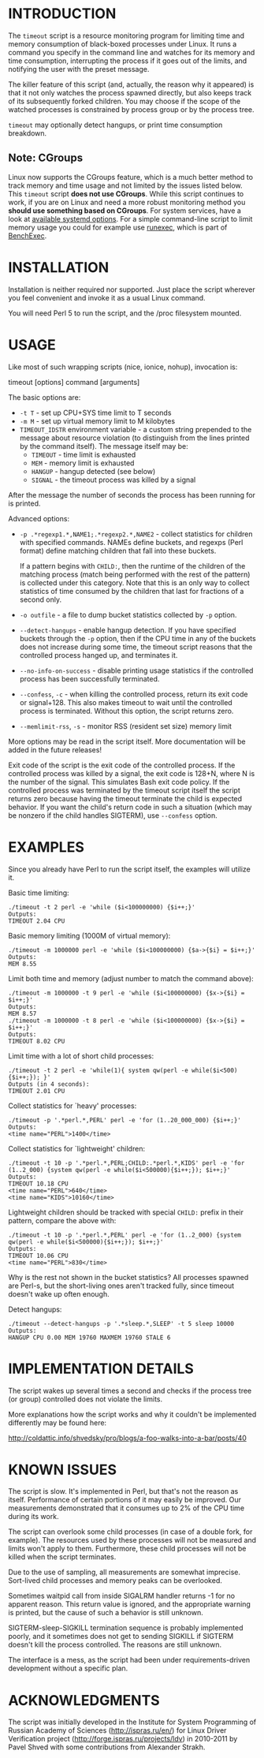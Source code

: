 
INTRODUCTION
============

The `timeout` script is a resource monitoring program for limiting time and
memory consumption of black-boxed processes under Linux.  It runs a command
you specify in the command line and watches for its memory and time
consumption, interrupting the process if it goes out of the limits, and
notifying the user with the preset message.

The killer feature of this script (and, actually, the reason why it appeared)
is that it not only watches the process spawned directly, but also keeps track
of its subsequently forked children.  You may choose if the scope of the
watched processes is constrained by process group or by the process tree.

`timeout` may optionally detect hangups, or print time consumption breakdown.


## Note: CGroups

Linux now supports the CGroups feature, which is a much better method to track
memory and time usage and not limited by the issues listed below. This `timeout`
script **does not use CGroups**. While this script continues to work, if
you are on Linux and need a more robust monitoring method you **should use something
based on CGroups**. For system services, have a look at [available systemd
options](https://www.freedesktop.org/software/systemd/man/systemd.resource-control.html).
For a simple command-line script to limit memory usage you could for example
use [runexec](https://github.com/sosy-lab/benchexec/blob/master/doc/runexec.md),
which is part of [BenchExec](https://github.com/sosy-lab/benchexec).


INSTALLATION
============

Installation is neither required nor supported.  Just place the script
wherever you feel convenient and invoke it as a usual Linux command.

You will need Perl 5 to run the script, and the /proc filesystem mounted.


USAGE
=====

Like most of such wrapping scripts (nice, ionice, nohup), invocation is:

  timeout [options] command [arguments]

The basic options are:

* `-t T` - set up CPU+SYS time limit to T seconds
* `-m M` - set up virtual memory limit to M kilobytes
* `TIMEOUT_IDSTR` environment variable - a custom string prepended to the
  message about resource violation (to distinguish from the lines printed by
  the command itself).  The message itself may be:
  - `TIMEOUT` - time limit is exhausted
  - `MEM` - memory limit is exhausted
  - `HANGUP` - hangup detected (see below)
  - `SIGNAL` - the timeout process was killed by a signal

 After the message the number of seconds the process has been running for is
 printed.


Advanced options:

* `-p .*regexp1.*,NAME1;.*regexp2.*,NAME2` - collect statistics for children
  with specified commands.  NAMEs define buckets, and regexps (Perl format)
  define matching children that fall into these buckets.

  If a pattern begins with `CHILD:`, then the runtime of the children of the
  matching process (match being performed with the rest of the pattern) is
  collected under this category.  Note that this is an only way to collect
  statistics of time consumed by the children that last for fractions of a
  second only.

* `-o outfile` - a file to dump bucket statistics collected by `-p` option.

* `--detect-hangups` - enable hangup detection.  If you have specified
  buckets through the `-p` option, then if the CPU time in any of the buckets
  does not increase during some time, the timeout script reasons that the
  controlled process hanged up, and terminates it.

* `--no-info-on-success` - disable printing usage statistics if the
  controlled process has been successfully terminated.

* `--confess`, `-c` - when killing the controlled process, return its exit
  code or signal+128.  This also makes timeout to wait until the controlled
  process is terminated.  Without this option, the script returns zero.

* `--memlimit-rss`, `-s` - monitor RSS (resident set size) memory limit

More options may be read in the script itself.  More documentation will be
added in the future releases!

Exit code of the script is the exit code of the controlled process.  If the
controlled process was killed by a signal, the exit code is 128+N, where N is
the number of the signal.  This simulates Bash exit code policy.  If the
controlled process was terminated by the timeout script itself the script
returns zero because having the timeout terminate the child is expected
behavior.  If you want the child's return code in such a situation (which may
be nonzero if the child handles SIGTERM), use `--confess` option.


EXAMPLES
========

Since you already have Perl to run the script itself, the examples will
utilize it.

Basic time limiting:

    ./timeout -t 2 perl -e 'while ($i<100000000) {$i++;}'
    Outputs:
    TIMEOUT 2.04 CPU

Basic memory limiting (1000M of virtual memory):

    ./timeout -m 1000000 perl -e 'while ($i<100000000) {$a->{$i} = $i++;}'
    Outputs:
    MEM 8.55

Limit both time and memory (adjust number to match the command above):

    ./timeout -m 1000000 -t 9 perl -e 'while ($i<100000000) {$x->{$i} = $i++;}'
    Outputs:
    MEM 8.57
    ./timeout -m 1000000 -t 8 perl -e 'while ($i<100000000) {$x->{$i} = $i++;}'
    Outputs:
    TIMEOUT 8.02 CPU

Limit time with a lot of short child processes:

    ./timeout -t 2 perl -e 'while(1){ system qw(perl -e while($i<500){$i++;}); }'
    Outputs (in 4 seconds):
    TIMEOUT 2.01 CPU

Collect statistics for `heavy' processes:

    ./timeout -p '.*perl.*,PERL' perl -e 'for (1..20_000_000) {$i++;}'
    Outputs:
    <time name="PERL">1400</time>

Collect statistics for `lightweight' children:

    ./timeout -t 10 -p '.*perl.*,PERL;CHILD:.*perl.*,KIDS' perl -e 'for (1..2_000) {system qw(perl -e while($i<500000){$i++;}); $i++;}'
    Outputs:
    TIMEOUT 10.18 CPU
    <time name="PERL">640</time>
    <time name="KIDS">10160</time>

Lightweight children should be tracked with special `CHILD:` prefix in their
pattern, compare the above with:

    ./timeout -t 10 -p '.*perl.*,PERL' perl -e 'for (1..2_000) {system qw(perl -e while($i<500000){$i++;}); $i++;}'
    Outputs:
    TIMEOUT 10.06 CPU
    <time name="PERL">830</time>

Why is the rest not shown in the bucket statistics? All processes spawned are
Perl-s, but the short-living ones aren't tracked fully, since timeout doesn't
wake up often enough.

Detect hangups:

    ./timeout --detect-hangups -p '.*sleep.*,SLEEP' -t 5 sleep 10000
    Outputs:
    HANGUP CPU 0.00 MEM 19760 MAXMEM 19760 STALE 6



IMPLEMENTATION DETAILS
======================

The script wakes up several times a second and checks if the process tree (or
group) controlled does not violate the limits.

More explanations how the script works and why it couldn't be implemented
differently may be found here:

http://coldattic.info/shvedsky/pro/blogs/a-foo-walks-into-a-bar/posts/40


KNOWN ISSUES
============

The script is slow.  It's implemented in Perl, but that's not the reason as
itself.  Performance of certain portions of it may easily be improved.  Our
measurements demonstrated that it consumes up to 2% of the CPU time during its
work.

The script can overlook some child processes (in case of a double fork, for example).
The resources used by these processes will not be measured and limits won't apply to them.
Furthermore, these child processes will not be killed when the script terminates.

Due to the use of sampling, all measurements are somewhat imprecise.
Sort-lived child processes and memory peaks can be overlooked.

Sometimes waitpid call from inside SIGALRM handler returns -1 for no apparent
reason.  This return value is ignored, and the appropriate warning is printed,
but the cause of such a behavior is still unknown.

SIGTERM-sleep-SIGKILL termination sequence is probably implemented poorly, and
it sometimes does not get to sending SIGKILL if SIGTERM doesn't kill the
process controlled.  The reasons are still unknown.

The interface is a mess, as the script had been under requirements-driven
development without a specific plan.


ACKNOWLEDGMENTS
===============

The script was initially developed in the Institute for System Programming of
Russian Academy of Sciences (http://ispras.ru/en/) for Linux Driver
Verification project (http://forge.ispras.ru/projects/ldv) in 2010-2011 by
Pavel Shved with some contributions from Alexander Strakh.



